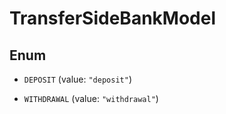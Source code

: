 

# TransferSideBankModel

## Enum


* `DEPOSIT` (value: `"deposit"`)

* `WITHDRAWAL` (value: `"withdrawal"`)



